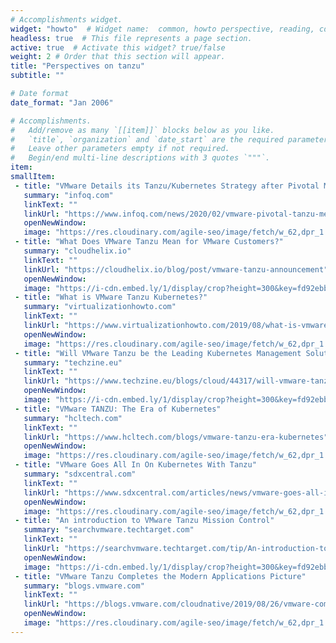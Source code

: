 ```yaml
---
# Accomplishments widget.
widget: "howto"  # Widget name:  common, howto perspective, reading, cd-with-jenkins-and-docker  etc
headless: true  # This file represents a page section.
active: true  # Activate this widget? true/false
weight: 2 # Order that this section will appear.
title: "Perspectives on tanzu"
subtitle: ""

# Date format
date_format: "Jan 2006"

# Accomplishments.
#   Add/remove as many `[[item]]` blocks below as you like.
#   `title`, `organization` and `date_start` are the required parameters.
#   Leave other parameters empty if not required.
#   Begin/end multi-line descriptions with 3 quotes `"""`.
item:
smallItem: 
 - title: "VMware Details its Tanzu/Kubernetes Strategy after Pivotal Merger"
   summary: "infoq.com"
   linkText: ""
   linkUrl: "https://www.infoq.com/news/2020/02/vmware-pivotal-tanzu-merger/"
   openNewWindow: 
   image: "https://res.cloudinary.com/agile-seo/image/fetch/w_62,dpr_1.0,d_blank_am8gzx.png/https%3A%2F%2Flogo.clearbit.com%2Finfoq.com%3Fsize%3D250"
 - title: "What Does VMware Tanzu Mean for VMware Customers?"
   summary: "cloudhelix.io"
   linkText: ""
   linkUrl: "https://cloudhelix.io/blog/post/vmware-tanzu-announcement"
   openNewWindow: 
   image: "https://i-cdn.embed.ly/1/display/crop?height=300&key=fd92ebbc52fc43fb98f69e50e7893c13&url=https%3A%2F%2Fcloudhelix.io%2Fstorage%2Fapp%2Fuploads%2Fpublic%2F5d8%2F897%2Fe25%2F5d8897e25b545106435846.jpg&width=636"
 - title: "What is VMware Tanzu Kubernetes?"
   summary: "virtualizationhowto.com"
   linkText: ""
   linkUrl: "https://www.virtualizationhowto.com/2019/08/what-is-vmware-tanzu-kubernetes/"
   openNewWindow: 
   image: "https://res.cloudinary.com/agile-seo/image/fetch/w_62,dpr_1.0,d_blank_am8gzx.png/https%3A%2F%2Flogo.clearbit.com%2Fvirtualizationhowto.com%3Fsize%3D250"
 - title: "Will VMware Tanzu be the Leading Kubernetes Management Solution?"
   summary: "techzine.eu"
   linkText: ""
   linkUrl: "https://www.techzine.eu/blogs/cloud/44317/will-vmware-tanzu-be-the-leading-kubernetes-management-solution/"
   openNewWindow: 
   image: "https://i-cdn.embed.ly/1/display/crop?height=300&key=fd92ebbc52fc43fb98f69e50e7893c13&url=https%3A%2F%2Fcdn3.eu.tz.nl%2Fwp-content%2Fuploads%2F2020%2F01%2FTanzu-cover.jpg&width=636"
 - title: "VMware TANZU: The Era of Kubernetes"
   summary: "hcltech.com"
   linkText: ""
   linkUrl: "https://www.hcltech.com/blogs/vmware-tanzu-era-kubernetes"
   openNewWindow: 
   image: "https://res.cloudinary.com/agile-seo/image/fetch/w_62,dpr_1.0,d_blank_am8gzx.png/https%3A%2F%2Flogo.clearbit.com%2Fhcltech.com%3Fsize%3D250"
 - title: "VMware Goes All In On Kubernetes With Tanzu"
   summary: "sdxcentral.com"
   linkText: ""
   linkUrl: "https://www.sdxcentral.com/articles/news/vmware-goes-all-in-on-kubernetes-with-tanzu/2019/08/"
   openNewWindow: 
   image: "https://res.cloudinary.com/agile-seo/image/fetch/w_62,dpr_1.0,d_blank_am8gzx.png/https%3A%2F%2Flogo.clearbit.com%2Fsdxcentral.com%3Fsize%3D250"
 - title: "An introduction to VMware Tanzu Mission Control"
   summary: "searchvmware.techtarget.com"
   linkText: ""
   linkUrl: "https://searchvmware.techtarget.com/tip/An-introduction-to-VMware-Tanzu-Mission-Control"
   openNewWindow: 
   image: "https://i-cdn.embed.ly/1/display/crop?height=300&key=fd92ebbc52fc43fb98f69e50e7893c13&url=https%3A%2F%2Fcdn.ttgtmedia.com%2Fvisuals%2FsearchITChannel%2Fsystems_channel%2Fitchannel_article_019.jpg&width=636"
 - title: "VMware Tanzu Completes the Modern Applications Picture"
   summary: "blogs.vmware.com"
   linkText: ""
   linkUrl: "https://blogs.vmware.com/cloudnative/2019/08/26/vmware-completes-approach-to-modern-applications/"
   openNewWindow: 
   image: "https://res.cloudinary.com/agile-seo/image/fetch/w_62,dpr_1.0,d_blank_am8gzx.png/https%3A%2F%2Flogo.clearbit.com%2Fblogs.vmware.com%3Fsize%3D250"
---
```

